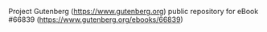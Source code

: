 Project Gutenberg (https://www.gutenberg.org) public repository for
eBook #66839 (https://www.gutenberg.org/ebooks/66839)
